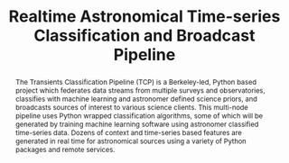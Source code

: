 ---
title: Realtime Astronomical Time-series Classification and Broadcast Pipeline
abstract: The Transients Classification Pipeline (TCP) is a Berkeley-led, Python based project which federates data streams from multiple surveys and observatories, classifies with machine learning and astronomer defined science priors, and broadcasts sources of interest to various science clients. This multi-node pipeline uses Python wrapped classification algorithms, some of which will be generated by training machine learning software using astronomer classified time-series data. Dozens of context and time-series based features are generated in real time for astronomical sources using a variety of Python packages and remote services.
---